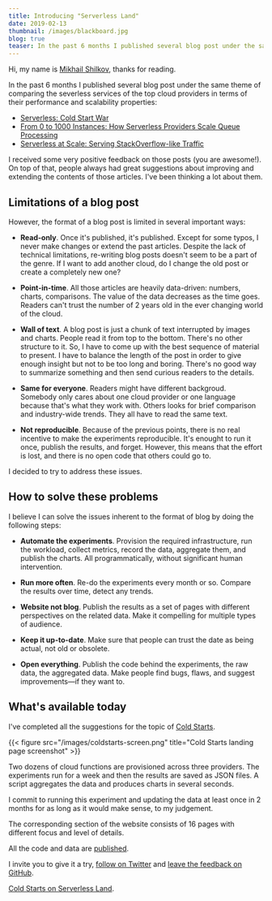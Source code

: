 ```yaml
---
title: Introducing "Serverless Land"
date: 2019-02-13
thumbnail: /images/blackboard.jpg
blog: true
teaser: In the past 6 months I published several blog post under the same theme of comparing the severless services of the top cloud providers in terms of their performance and scalability properties. I received some very positive feedback on those posts (you are awesome!).
---
```


Hi, my name is [Mikhail Shilkov](https://mikhail.io), thanks for reading. 

In the past 6 months I published several blog post under the same theme of comparing the severless services of the top cloud providers in terms of their performance and scalability properties:

- [Serverless: Cold Start War](https://mikhail.io/2018/08/serverless-cold-start-war/)
- [From 0 to 1000 Instances: How Serverless Providers Scale Queue Processing](https://mikhail.io/2018/11/from-0-to-1000-instances-how-serverless-providers-scale-queue-processing/)
- [Serverless at Scale: Serving StackOverflow-like Traffic](https://mikhail.io/2019/serverless-at-scale-serving-stackoverflow-like-traffic/)

I received some very positive feedback on those posts (you are awesome!). On top of that, people always had great suggestions about improving and extending the contents of those articles. I've been thinking a lot about them.

## Limitations of a blog post

However, the format of a blog post is limited in several important ways:

- **Read-only**. Once it's published, it's published. Except for some typos, I never make changes or extend the past articles. Despite the lack of technical limitations, re-writing blog posts doesn't seem to be a part of the genre. If I want to add another cloud, do I change the old post or create a completely new one?

- **Point-in-time**. All those articles are heavily data-driven: numbers, charts, comparisons. The value of the data decreases as the time goes. Readers can't trust the number of 2 years old in the ever changing world of the cloud.

- **Wall of text**. A blog post is just a chunk of text interrupted by images and charts. People read it from top to the bottom. There's no other structure to it. So, I have to come up with the best sequence of material to present. I have to balance the length of the post in order to give enough insight but not to be too long and boring. There's no good way to summarize something and then send curious readers to the details.

- **Same for everyone**. Readers might have different backgroud. Somebody only cares about one cloud provider or one language because that's what they work with. Others looks for brief comparison and industry-wide trends. They all have to read the same text.

- **Not reproducible**. Because of the previous points, there is no real incentive to make the experiments reproducible. It's enought to run it once, publish the results, and forget. However, this means that the effort is lost, and there is no open code that others could go to.

I decided to try to address these issues.

## How to solve these problems

I believe I can solve the issues inherent to the format of blog by doing the following steps:

- **Automate the experiments**. Provision the required infrastructure, run the workload, collect metrics, record the data, aggregate them, and publish the charts. All programmatically, without significant human intervention.

- **Run more often**. Re-do the experiments every month or so. Compare the results over time, detect any trends.

- **Website not blog**. Publish the results as a set of pages with different perspectives on the related data. Make it compelling for multiple types of audience.

- **Keep it up-to-date**. Make sure that people can trust the date as being actual, not old or obsolete.

- **Open everything**. Publish the code behind the experiments, the raw data, the aggregated data. Make people find bugs, flaws, and suggest improvements&mdash;if they want to.

## What's available today

I've completed all the suggestions for the topic of [Cold Starts](/coldstarts/). 

{{< figure src="/images/coldstarts-screen.png" title="Cold Starts landing page screenshot" >}}

Two dozens of cloud functions are provisioned across three providers. The experiments run for a week and then the results are saved as JSON files. A script aggregates the data and produces charts in several seconds.

I commit to running this experiment and updating the data at least once in 2 months for as long as it would make sense, to my judgement.

The corresponding section of the website consists of 16 pages with different focus and level of details.

All the code and data are [published](/about/open/).

I invite you to give it a try, [follow on Twitter](https://www.twitter.com/serverlessland) and [leave the feedback on GitHub](https://github.com/serverlessland/serverlessland/issues/1).

[Cold Starts on Serverless Land](/coldstarts/).